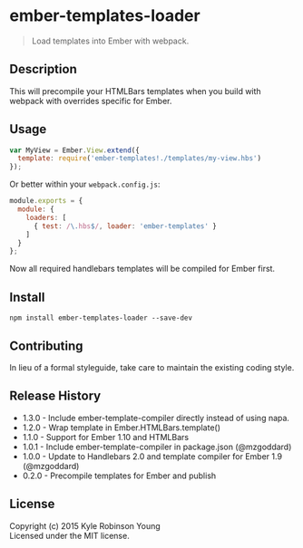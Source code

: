 # ember-templates-loader

> Load templates into Ember with webpack.

## Description

This will precompile your HTMLBars templates when you build with webpack with overrides specific for Ember.

## Usage

``` js
var MyView = Ember.View.extend({
  template: require('ember-templates!./templates/my-view.hbs')
});
```

Or better within your `webpack.config.js`:

``` js
module.exports = {
  module: {
    loaders: [
      { test: /\.hbs$/, loader: 'ember-templates' }
    ]
  }
};
```

Now all required handlebars templates will be compiled for Ember first.

## Install

`npm install ember-templates-loader --save-dev`

## Contributing
In lieu of a formal styleguide, take care to maintain the existing coding style.

## Release History
* 1.3.0 - Include ember-template-compiler directly instead of using napa.
* 1.2.0 - Wrap template in Ember.HTMLBars.template()
* 1.1.0 - Support for Ember 1.10 and HTMLBars
* 1.0.1 - Include ember-template-compiler in package.json (@mzgoddard)
* 1.0.0 - Update to Handlebars 2.0 and template compiler for Ember 1.9 (@mzgoddard)
* 0.2.0 - Precompile templates for Ember and publish

## License
Copyright (c) 2015 Kyle Robinson Young  
Licensed under the MIT license.
